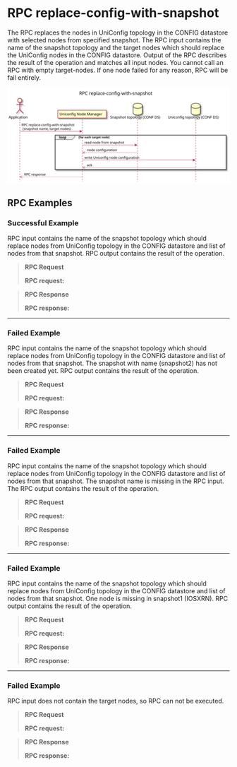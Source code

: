 RPC replace-config-with-snapshot
================================

The RPC replaces the nodes in UniConfig topology in the CONFIG datastore
with selected nodes from specified snapshot. The RPC input contains the
name of the snapshot topology and the target nodes which should replace
the UniConfig nodes in the CONFIG datastore. Output of the RPC describes
the result of the operation and matches all input nodes. You cannot call
an RPC with empty target-nodes. If one node failed for any reason, RPC
will be fail entirely.

![RPC replace-config-with-snapshot](RPC_replace-config-with-snapshot-RPC_replace_config_with_snapshot.svg)

RPC Examples
------------

### Successful Example

RPC input contains the name of the snapshot topology which should
replace nodes from UniConfig topology in the CONFIG datastore and list
of nodes from that snapshot. RPC output contains the result of the
operation.

> **RPC Request**
>
> **RPC request:**

> **RPC Response**
>
> **RPC response:**

* * * * *

### Failed Example

RPC input contains the name of the snapshot topology which should
replace nodes from UniConfig topology in the CONFIG datastore and list
of nodes from that snapshot. The snapshot with name (snapshot2) has not
been created yet. RPC output contains the result of the operation.

> **RPC Request**
>
> **RPC request:**

> **RPC Response**
>
> **RPC response:**

* * * * *

### Failed Example

RPC input contains the name of the snapshot topology which should
replace nodes from UniConfig topology in the CONFIG datastore and list
of nodes from that snapshot. The snapshot name is missing in the RPC
input. The RPC output contains the result of the operation.

> **RPC Request**
>
> **RPC request:**

> **RPC Response**
>
> **RPC response:**

* * * * *

### Failed Example

RPC input contains the name of the snapshot topology which should
replace nodes from UniConfig topology in the CONFIG datastore and list
of nodes from that snapshot. One node is missing in snapshot1 (IOSXRN).
RPC output contains the result of the operation.

> **RPC Request**
>
> **RPC request:**

> **RPC Response**
>
> **RPC response:**

* * * * *

### Failed Example

RPC input does not contain the target nodes, so RPC can not be executed.

> **RPC Request**
>
> **RPC request:**

> **RPC Response**
>
> **RPC response:**
